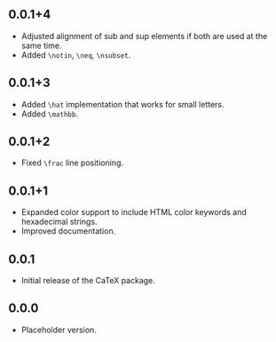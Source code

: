 ## 0.0.1+4

* Adjusted alignment of sub and sup elements if both are used at the same time.
* Added `\notin`, `\neq`, `\nsubset`.

## 0.0.1+3

* Added `\hat` implementation that works for small letters.
* Added `\mathbb`.

## 0.0.1+2

* Fixed `\frac` line positioning.

## 0.0.1+1

* Expanded color support to include HTML color keywords and hexadecimal strings.
* Improved documentation.

## 0.0.1

* Initial release of the CaTeX package.

## 0.0.0

* Placeholder version.
